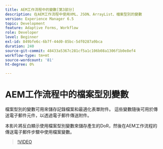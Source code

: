 ```yaml
---
title: AEM工作流程中的變數[第3部分]
description: 在AEM工作流程中使用XML、JSON、ArrayList、檔案型別的變數
version: Experience Manager 6.5
topic: Development
feature: Adaptive Forms, Workflow
role: Developer
level: Beginner
exl-id: 849bfe6c-6b7f-44d0-85bc-5df0287a9bca
duration: 240
source-git-commit: 48433a5367c281cf5a1c106b08a1306f1b0e8ef4
workflow-type: tm+mt
source-wordcount: '81'
ht-degree: 0%

---
```


# AEM工作流程中的檔案型別變數


檔案型別的變數可用來儲存記錄檔案和最適化表單附件。 這些變數隨後可用於傳送電子郵件元件，以透過電子郵件傳送附件。

本影片將反白顯示使用檔案型別變數來儲存產生的DoR，然後在AEM工作流程的傳送電子郵件步驟中使用檔案變數。

>[!VIDEO](https://video.tv.adobe.com/v/26452?quality=12&learn=on)
